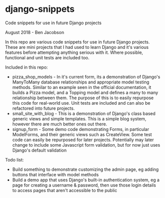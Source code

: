 # django-snippets
Code snippets for use in future Django projects

August 2018 - Ben Jacobson

In this repo are various code snippets for use in future Django projects. These are mini projects that I had used to learn Django and it's various features before attempting anything serious with it. Where possible, functional and unit tests are included too.

Included in this repo:

- pizza_shop_models - In it's current form, its a demonstration of Django's ManyToMany database relationships and appropriate model testing methods. Similar to an example seen in the official documentation, it builds a Pizza model, and a Topping model and defines a many to many relationship between them. The purpose of this is to easily repurpose this code for real-world use. Unit tests are included and can also be refactored into future projects. 
- small_site_with_blog - This is a demonstration of Django's class based generic views and simple templates. This is a simple blog system, however there are much better ones out there. 
- signup_form - Some demo code demonstrating Forms, in particular ModelForms, and their generic views such as CreateView. Some test code can easily be repurposed for later projects. Potentially may later change to include some Javascript form validation, but for now just uses Django's default validation


Todo list:

- Build something to demonstrate customizing the admin page, eg adding buttons that interface with model methods
- Build a demo app that uses Django's built-in authentication system, eg a page for creating a username & password, then use those login details to access pages that aren't accessible to the public
